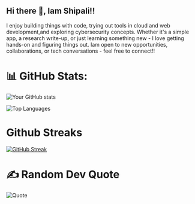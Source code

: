 ## Hi there 👋, Iam Shipali!!

I enjoy building things with code, trying out tools in cloud and web development,and exploring cybersecurity concepts. Whether it's a simple app, a research write-up, or just learning something new - I love getting hands-on and figuring things out.
Iam open to new opportunities, collaborations, or tech conversations - feel free to connect!!

# 📊 GitHub Stats:

![Your GitHub stats](https://github-readme-stats.vercel.app/api?username=shipalibhandary&show_icons=true&theme=dark)

![Top Languages](https://github-readme-stats.vercel.app/api/top-langs/?username=shipalibhandary&layout=compact&theme=dark)

# Github Streaks
[![GitHub Streak](https://streak-stats.demolab.com/?user=shipalibhandary&theme=dark)](https://git.io/streak-stats)

# ✍️ Random Dev Quote
![Quote](https://quotes-github-readme.vercel.app/api?type=horizontal&theme=dark)

